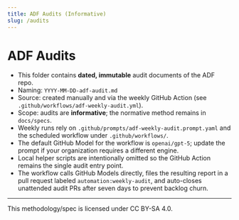 ```yaml
---
title: ADF Audits (Informative)
slug: /audits
---
```


# ADF Audits

- This folder contains **dated, immutable** audit documents of the ADF repo.
- Naming: `YYYY-MM-DD-adf-audit.md`
- Source: created manually and via the weekly GitHub Action (see `.github/workflows/adf-weekly-audit.yml`).
- Scope: audits are **informative**; the normative method remains in `docs/specs`.
- Weekly runs rely on `.github/prompts/adf-weekly-audit.prompt.yaml` and the scheduled workflow under `.github/workflows/`.
- The default GitHub Model for the workflow is `openai/gpt-5`; update the prompt if your organization requires a different engine.
- Local helper scripts are intentionally omitted so the GitHub Action remains the single audit entry point.
- The workflow calls GitHub Models directly, files the resulting report in a pull request labeled `automation:weekly-audit`, and
  auto-closes unattended audit PRs after seven days to prevent backlog churn.

---

This methodology/spec is licensed under CC BY-SA 4.0.
